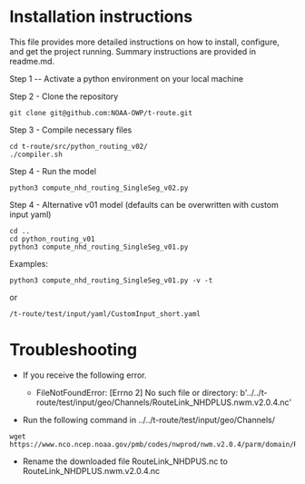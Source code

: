 # Installation instructions

This file provides more detailed instructions on how to install, configure, and get the project running. Summary instructions are provided in readme.md.

Step 1 -- Activate a python environment on your local machine 

Step 2 - Clone the repository 
``` 
git clone git@github.com:NOAA-OWP/t-route.git 
```

Step 3 - Compile necessary files
``` 
cd t-route/src/python_routing_v02/
./compiler.sh 
```

Step 4 - Run the model 

```
python3 compute_nhd_routing_SingleSeg_v02.py 
```

Step 4 - Alternative v01 model (defaults can be overwritten with custom input yaml)
``` 
cd ..
cd python_routing_v01
python3 compute_nhd_routing_SingleSeg_v01.py 
```
Examples:
```
python3 compute_nhd_routing_SingleSeg_v01.py -v -t
```
or
```
/t-route/test/input/yaml/CustomInput_short.yaml 
```
# Troubleshooting
- If you receive the following error.
    * FileNotFoundError: [Errno 2] No such file or directory: b'../../t-route/test/input/geo/Channels/RouteLink_NHDPLUS.nwm.v2.0.4.nc'

- Run the following command in ../../t-route/test/input/geo/Channels/
``` 
wget https://www.nco.ncep.noaa.gov/pmb/codes/nwprod/nwm.v2.0.4/parm/domain/RouteLink_NHDPLUS.nc 
```

- Rename the downloaded file RouteLink_NHDPUS.nc to RouteLink_NHDPLUS.nwm.v2.0.4.nc

